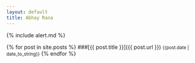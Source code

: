 ```yaml
---
layout: default
title: Abhay Rana
---
```

<div class="alert alert-info">
{% include alert.md %}
</div>

{% for post in site.posts %}
###[{{ post.title }}]({{ post.url }}) <small>{{post.date | date_to_string}}</small>
{% endfor %}
